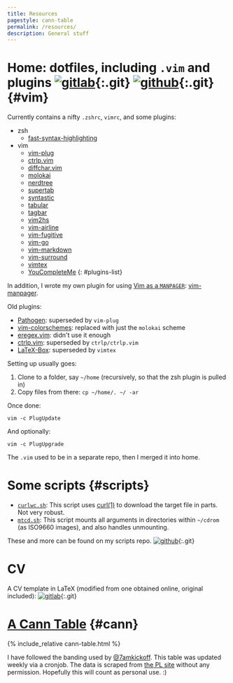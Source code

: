 ```yaml
---
title: Resources
pagestyle: cann-table
permalink: /resources/
description: General stuff
---
```

# Home: dotfiles, including `.vim` and plugins [![gitlab]](https://git.cse.iitb.ac.in/murukesh/home){:.git} [![github]](https://github.com/muru/home){:.git} {#vim}

Currently contains a nifty `.zshrc`, `vimrc`, and some plugins:

- zsh
  - [fast-syntax-highlighting](https://github.com/dharma/fast-syntax-highlighting)
- vim
  - [vim-plug](https://github.com/junegunn/vim-plug)
  - [ctrlp.vim](https://github.com/ctrlpvim/ctrlp.vim.git)
  - [diffchar.vim](https://github.com/vim-scripts/diffchar.vim)
  - [molokai](https://github.com/tomasr/molokai.git)
  - [nerdtree](https://github.com/scrooloose/nerdtree.git)
  - [supertab](https://github.com/ervandew/supertab)
  - [syntastic](https://github.com/scrooloose/syntastic)
  - [tabular](https://github.com/godlygeek/tabular.git)
  - [tagbar](https://github.com/majutsushi/tagbar.git)
  - [vim2hs](https://github.com/dag/vim2hs)
  - [vim-airline](https://github.com/bling/vim-airline)
  - [vim-fugitive](https://github.com/tpope/vim-fugitive.git)
  - [vim-go](https://github.com/fatih/vim-go.git)
  - [vim-markdown](https://github.com/gabrielelana/vim-markdown)
  - [vim-surround](https://github.com/tpope/vim-surround.git)
  - [vimtex](https://github.com/lervag/vimtex)
  - [YouCompleteMe](https://github.com/Valloric/YouCompleteMe.git)
  {: #plugins-list}

In addition, I wrote my own plugin for using [Vim as a
`MANPAGER`](/2015/08/28/vim-for-man.html): [vim-manpager](https://github.com/muru/vim-manpager).

Old plugins:

- [Pathogen](http://www.vim.org/scripts/script.php?script_id=2332): superseded
  by `vim-plug`
- [vim-colorschemes](https://github.com/flazz/vim-colorschemes.git): replaced
  with just the `molokai` scheme
- [eregex.vim](https://github.com/othree/eregex.vim.git): didn't use it enough
- [ctrlp.vim](https://github.com/kien/ctrlp.vim): superseded by `ctrlp/ctrlp.vim`
- [LaTeX-Box](https://github.com/LaTeX-Box-Team/LaTeX-Box.git): superseded by `vimtex`


Setting up usually goes:

1. Clone to a folder, say `~/home` (recursively, so that the zsh plugin is pulled in)
2. Copy files from there: `cp ~/home/. ~/ -ar`

Once done:

    vim -c PlugUpdate

And optionally:

    vim -c PlugUpgrade

The `.vim` used to be in a separate repo, then I merged it into home.

<!-- section -->

# Some scripts {#scripts}

- [`curlwc.sh`](https://github.com/muru/scripts/blob/master/curlwc.sh):
This script uses [curl(1)](http://manpages.ubuntu.com/curl.1) to download the
target file in parts. Not very robust.
- [`mtcd.sh`](https://github.com/muru/scripts/blob/master/mtcd.sh):
This script mounts all arguments in directories within `~/cdrom` (as ISO9660
images), and also handles unmounting.

These and more can be found on my scripts repo. [![github]](https://github.com/muru/scripts){:.git}

<!-- section -->

# CV
A CV template in LaTeX (modified from one obtained online, original included):
[![gitlab]](https://git.cse.iitb.ac.in/murukesh/cv){:.git}

<!-- section -->

# [A Cann Table][cann-table] {#cann}

<div id="cann-table-area">
{% include_relative cann-table.html %}
</div>

I have followed the banding used by [@7amkickoff][7amkickoff].  This table was
updated weekly via a cronjob.  The data is scraped from [the PL site][epl]
without any permission.  Hopefully this will count as personal use. :)

[cann-table]: https://www.sussex.ac.uk/Users/iane/cannyclubs.php
[7amkickoff]: http://www.7amkickoff.com/2012/cann-tables-show-the-gap-between-arsenal-and-the-top-is-smaller-than-you-think/
[epl]: http://www.premierleague.com/en-gb/matchday/league-table.html

[gitlab]: ../images/gitlab.png
[github]: ../images/github.png

